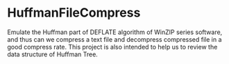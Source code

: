 # HuffmanFileCompress
Emulate the Huffman part of DEFLATE algorithm of WinZIP series software, and thus can we compress a text file and decompress compressed file in a good compress rate. This project is also intended to help us to review the data structure of Huffman Tree.
